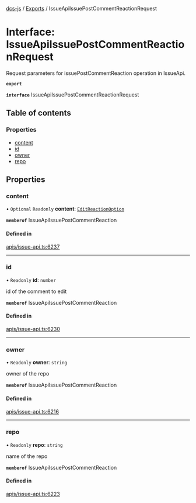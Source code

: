 [dcs-js](../README.md) / [Exports](../modules.md) / IssueApiIssuePostCommentReactionRequest

# Interface: IssueApiIssuePostCommentReactionRequest

Request parameters for issuePostCommentReaction operation in IssueApi.

**`export`**

**`interface`** IssueApiIssuePostCommentReactionRequest

## Table of contents

### Properties

- [content](IssueApiIssuePostCommentReactionRequest.md#content)
- [id](IssueApiIssuePostCommentReactionRequest.md#id)
- [owner](IssueApiIssuePostCommentReactionRequest.md#owner)
- [repo](IssueApiIssuePostCommentReactionRequest.md#repo)

## Properties

### <a id="content" name="content"></a> content

• `Optional` `Readonly` **content**: [`EditReactionOption`](EditReactionOption.md)

**`memberof`** IssueApiIssuePostCommentReaction

#### Defined in

[apis/issue-api.ts:6237](https://github.com/unfoldingWord/dcs-js/blob/b29eb7a/apis/issue-api.ts#L6237)

___

### <a id="id" name="id"></a> id

• `Readonly` **id**: `number`

id of the comment to edit

**`memberof`** IssueApiIssuePostCommentReaction

#### Defined in

[apis/issue-api.ts:6230](https://github.com/unfoldingWord/dcs-js/blob/b29eb7a/apis/issue-api.ts#L6230)

___

### <a id="owner" name="owner"></a> owner

• `Readonly` **owner**: `string`

owner of the repo

**`memberof`** IssueApiIssuePostCommentReaction

#### Defined in

[apis/issue-api.ts:6216](https://github.com/unfoldingWord/dcs-js/blob/b29eb7a/apis/issue-api.ts#L6216)

___

### <a id="repo" name="repo"></a> repo

• `Readonly` **repo**: `string`

name of the repo

**`memberof`** IssueApiIssuePostCommentReaction

#### Defined in

[apis/issue-api.ts:6223](https://github.com/unfoldingWord/dcs-js/blob/b29eb7a/apis/issue-api.ts#L6223)
